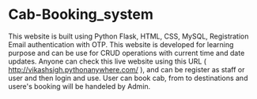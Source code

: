 # Cab-Booking_system
This website is built using Python Flask, HTML, CSS, MySQL, Registration Email authentication with OTP.
This website is developed for learning purpose and can be use for CRUD operations with current time and date updates.
Anyone can check this live website using this URL ( http://vikashsigh.pythonanywhere.com/ ), and can be register as staff or user and then login and use. User can book cab, from to destinations and usere's booking will be handeled by Admin.
